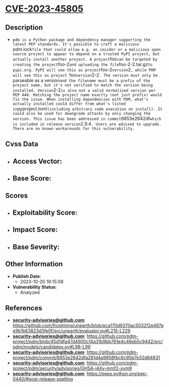 
# [CVE-2023-45805](https://github.com/frostming/unearth/blob/eca170d9370ac5032f2e497ee9b1b63823d3fe0f/src/unearth/evaluator.py#L215-L229)

## Description

- `pdm is a Python package and dependency manager supporting the latest PEP standards. It's possible to craft a malicious `pdm.lock` file that could allow e.g. an insider or a malicious open source project to appear to depend on a trusted PyPI project, but actually install another project. A project `foo` can be targeted by creating the project `foo-2` and uploading the file `foo-2-2.tar.gz` to pypi.org. PyPI will see this as project `foo-2` version `2`, while PDM will see this as project `foo` version `2-2`. The version must only be `parseable as a version` and the filename must be a prefix of the project name, but it's not verified to match the version being installed. Version `2-2` is also not a valid normalized version per PEP 440. Matching the project name exactly (not just prefix) would fix the issue. When installing dependencies with PDM, what's actually installed could differ from what's listed in `pyproject.toml` (including arbitrary code execution on install). It could also be used for downgrade attacks by only changing the version. This issue has been addressed in commit `6853e2642df` which is included in release version `2.9.4`. Users are advised to upgrade. There are no known workarounds for this vulnerability.`

## Cvss Data

- **Access Vector**:
  - 
- **Base Score**:
  - 

## Scores

- **Exploitability Score**:
  - 
- **Impact Score**:
  - 
- **Base Severity**:
  - 

## Other Information

- **Publish Date**:
  - 2023-10-20 19:15:08
- **Vulnerability Status**:
  - Analyzed

## References

- **security-advisories@github.com**: https://github.com/frostming/unearth/blob/eca170d9370ac5032f2e497ee9b1b63823d3fe0f/src/unearth/evaluator.py#L215-L229
- **security-advisories@github.com**: https://github.com/pdm-project/pdm/blob/45d1dfa47d4900c14a31b9bb761e4c46eb5c9442/src/pdm/models/candidates.py#L98-L99
- **security-advisories@github.com**: https://github.com/pdm-project/pdm/commit/6853e2642dfa281d4a9958fbc6c95b7e32d84831
- **security-advisories@github.com**: https://github.com/pdm-project/pdm/security/advisories/GHSA-j44v-mmf2-xvm9
- **security-advisories@github.com**: https://peps.python.org/pep-0440/#post-release-spelling
